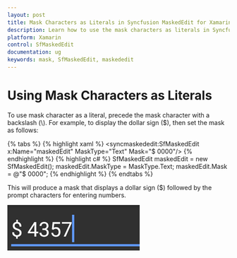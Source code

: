 ```yaml
---
layout: post
title: Mask Characters as Literals in Syncfusion MaskedEdit for Xamarin.Forms
description: Learn how to use the mask characters as literals in Syncfusion MaskedEdit control for Xamarin.Forms platform
platform: Xamarin
control: SfMaskedEdit
documentation: ug 
keywords: mask, SfMaskedEdit, maskededit
---
```


# Using Mask Characters as Literals

To use mask character as a literal, precede the mask character with a backslash (\\). For example, to display the dollar sign ($), then set the mask as follows:

{% tabs %}
{% highlight xaml %}
<syncmaskededit:SfMaskedEdit x:Name="maskedEdit" MaskType="Text" Mask="\$ 0000"/>
{% endhighlight %}
{% highlight c# %}
SfMaskedEdit maskedEdit = new SfMaskedEdit();
maskedEdit.MaskType = MaskType.Text;
maskedEdit.Mask = @"\$ 0000";
{% endhighlight %}
{% endtabs %}

This will produce a mask that displays a dollar sign ($) followed by the prompt characters for entering numbers.

![MaskAsLiterals support in Xamarin.Forms masked edit](SfMaskedEditImages/MaskAsLiterals.png)